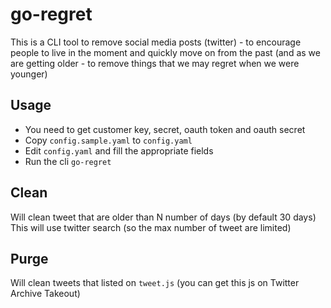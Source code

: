 # go-regret

This is a CLI tool to remove social media posts (twitter) -
to encourage people to live in the moment and quickly move on from the past
(and as we are getting older - to remove things that we may regret when we were younger)

## Usage
- You need to get customer key, secret, oauth token and oauth secret
- Copy `config.sample.yaml` to `config.yaml`
- Edit `config.yaml` and fill the appropriate fields
- Run the cli `go-regret`

## Clean 
Will clean tweet that are older than N number of days (by default 30 days)
This will use twitter search (so the max number of tweet are limited)

## Purge
Will clean tweets that listed on `tweet.js` (you can get this js on Twitter Archive Takeout)
